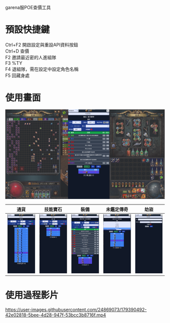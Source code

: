 garena服POE查價工具  
# 預設快捷鍵  
Ctrl+F2 開啟設定與重設API資料按鈕  
Ctrl+D 查價  
F2 邀請最近密的人進組隊  
F3 %TY  
F4 退組隊，需在設定中設定角色名稱  
F5 回藏身處  

# 使用畫面
![全螢幕](./demo/img/全螢幕.png)  

| 通貨 | 技能寶石 | 裝備 | 未鑑定傳奇 | 劫盜 |
|:----:|:-------:|:----:|:---------:|:----:|
|![通貨](./demo/img/通貨.png)|![技能寶石](./demo/img/技能寶石.png)|![裝備](./demo/img/裝備.png)|![未鑑定傳奇](./demo/img/未鑑定傳奇.png)|![劫盜](./demo/img/劫盜.png)|

# 使用過程影片

https://user-images.githubusercontent.com/24869073/179390492-42e02818-5bee-4d28-947f-53bcc3b8716f.mp4
